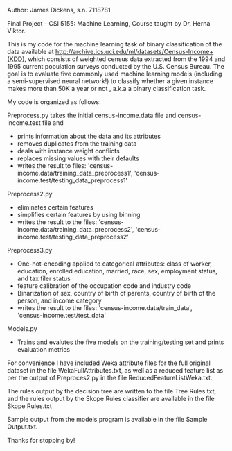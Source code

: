 Author: James Dickens, s.n. 7118781

Final Project - CSI 5155: Machine Learning, Course taught by Dr. Herna Viktor.

This is my code for the machine learning task of binary classification of the data available at 
http://archive.ics.uci.edu/ml/datasets/Census-Income+(KDD), which consists of 
weighted census data extracted from the 1994 and 1995 current population surveys conducted by the U.S. Census Bureau.
The goal is to evaluate five commonly used machine learning models (including a semi-supervised neural network!) to 
classify whether a given instance makes more than 50K a year or not , a.k.a a binary classification task.

My code is organized as follows:

Preprocess.py takes the initial census-income.data file and census-income.test file and 
- prints information about the data and its attributes
- removes duplicates from the training data
- deals with instance weight conflicts
- replaces missing values with their defaults
- writes the result to files:
'census-income.data/training_data_preprocess1', 
'census-income.test/testing_data_preprocess1'

Preprocess2.py 
- eliminates certain features
- simplifies certain features by using binning
- writes the result to the files:
'census-income.data/training_data_preprocess2', 
'census-income.test/testing_data_preprocess2'

Preprocess3.py 
- One-hot-encoding applied to categorical attributes:
  class of worker, education, enrolled education, married, race, sex, employment status, and tax filer status
- feature calibration of the occupation code and industry code
- Binarization of sex, country of birth of parents, country of birth of the person, and income category
- writes the result to the files:
'census-income.data/train_data',  
'census-income.test/test_data'


Models.py
- Trains and evalutes the five models on the training/testing set and prints evaluation metrics

For convenience I have included Weka attribute files for the full original dataset in the file WekaFullAttributes.txt,
as well as a reduced feature list as per the output of Preproces2.py in the file ReducedFeatureListWeka.txt. 

The rules output by the decision tree are written to the file Tree Rules.txt, and the rules output by the Skope Rules
classifier are available in the file Skope Rules.txt

Sample output from the models program is available in the file Sample Output.txt.


Thanks for stopping by!
